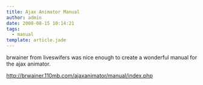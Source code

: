 ```yaml
---
title: Ajax Animator Manual
author: admin
date: 2008-08-15 10:14:21
tags: 
  - manual
template: article.jade
---
```


brwainer from liveswifers was nice enough to create a wonderful manual for the ajax animator.

http://brwainer.110mb.com/ajaxanimator/manual/index.php
